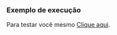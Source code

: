 ### Exemplo de execução

Para testar você mesmo [Clique aqui](https://kazuto-neves.github.io/Desafios-dio-js.io/Web-Html/ExerciciosJS/manipular_This/index.html).